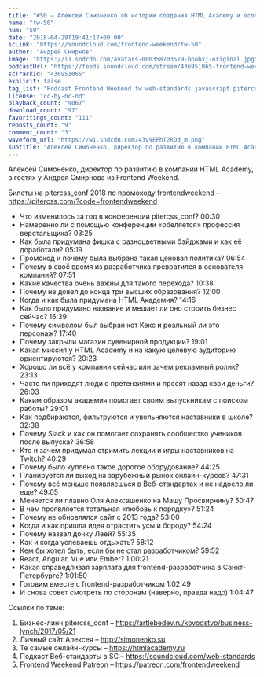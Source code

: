 ```yaml
---
title: "#50 – Алексей Симоненко об истории создания HTML Academy и особенностях pitercss_conf"
name: "fw-50"
num: "50"
date: "2018-04-29T19:41:17+00:00"
scLink: "https://soundcloud.com/frontend-weekend/fw-50"
author: "Андрей Смирнов"
image: "https://i1.sndcdn.com/avatars-000358703579-bnobxj-original.jpg"
podcastUrl: "https://feeds.soundcloud.com/stream/436951065-frontend-weekend-fw-50.m4a"
scTrackId: "436951065"
explicit: false
tag_list: "Podcast Frontend Weekend fw web-standards javascript pitercss_conf"
license: "cc-by-nc-nd"
playback_count: "9067"
download_count: "97"
favoritings_count: "111"
reposts_count: "9"
comment_count: "3"
waveform_url: "https://w1.sndcdn.com/43v9EPhT2RDd_m.png"
subtitle: "Алексей Симоненко, директор по развитию в компании HTML Academy, в гостях у Андрея Смирнова из Frontend Weekend.  "
---
```


Алексей Симоненко, директор по развитию в компании HTML Academy, в гостях у Андрея Смирнова из Frontend Weekend.

Билеты на pitercss_conf 2018 по промокоду frontendweekend – <https://pitercss.com/?code=frontendweekend>

- Что изменилось за год в конференции pitercss_conf? <timecode sec="30">00:30</timecode>
- Намеренно ли с помощью конференции «обеляется» профессия верстальщика? <timecode sec="205">03:25</timecode>
- Как была придумана фишка с разноцветными бэйджами и как её доработали? <timecode sec="319">05:19</timecode>
- Промокод и почему была выбрана такая ценовая политика? <timecode sec="414">06:54</timecode>
- Почему в своё время из разработчика превратился в основателя компаний? <timecode sec="471">07:51</timecode>
- Какие качества очень важны для такого перехода? <timecode sec="638">10:38</timecode>
- Почему не довел до конца три высших образования? <timecode sec="720">12:00</timecode>
- Когда и как была придумана HTML Академия? <timecode sec="856">14:16</timecode>
- Как было придумано название и мешает ли оно строить бизнес сейчас? <timecode sec="999">16:39</timecode>
- Почему символом был выбран кот Кекс и реальный ли это персонаж? <timecode sec="1060">17:40</timecode>
- Почему закрыли магазин сувенирной продукции? <timecode sec="1141">19:01</timecode>
- Какая миссия у HTML Academy и на какую целевую аудиторию ориентируются? <timecode sec="1223">20:23</timecode>
- Хорошо ли всё у компании сейчас или зачем рекламный ролик? <timecode sec="1393">23:13</timecode>
- Часто ли приходят люди с претензиями и просят назад свои деньги? <timecode sec="1563">26:03</timecode>
- Каким образом академия помогает своим выпускникам с поиском работы? <timecode sec="1741">29:01</timecode>
- Как подбираются, фильтруются и увольняются наставники в школе? <timecode sec="1958">32:38</timecode>
- Почему Slack и как он помогает сохранять сообщество учеников после выпуска? <timecode sec="2218">36:58</timecode>
- Кто и зачем придумал стримить лекции и игры наставников на Twitch? <timecode sec="2429">40:29</timecode>
- Почему было куплено такое дорогое оборудование? <timecode sec="2665">44:25</timecode>
- Планируется ли выход на зарубежный рынок онлайн-курсов? <timecode sec="2851">47:31</timecode>
- Почему всё меньше появляешься в Веб-стандартах и не надоело ли еще? <timecode sec="2945">49:05</timecode>
- Меняется ли плавно Оля Алексашенко на Машу Просвирнину? <timecode sec="3047">50:47</timecode>
- В чем проявляется тотальная «любовь к порядку»? <timecode sec="3084">51:24</timecode>
- Почему не обновлялся сайт с 2013 года? <timecode sec="3180">53:00</timecode>
- Когда и как пришла идея отрастить усы и бороду? <timecode sec="3264">54:24</timecode>
- Почему назвал дочку Леей? <timecode sec="3335">55:35</timecode>
- Как и когда успеваешь отдыхать? <timecode sec="3492">58:12</timecode>
- Кем бы хотел быть, если бы не стал разработчиком? <timecode sec="3592">59:52</timecode>
- React, Angular, Vue или Ember? <timecode sec="3621">1:00:21</timecode>
- Какая справедливая зарплата для frontend-разработчика в Санкт-Петербурге? <timecode sec="3710">1:01:50</timecode>
- Готовим вместе с frontend-разработчиком <timecode sec="3769">1:02:49</timecode>
- И снова совет смотреть по сторонам (наверно, правда надо) <timecode sec="3887">1:04:47</timecode>

Ссылки по теме:

1. Бизнес-линч pitercss_conf – <https://artlebedev.ru/kovodstvo/business-lynch/2017/05/21>
2. Личный сайт Алексея – <http://simonenko.su>
3. Те самые онлайн-курсы – <https://htmlacademy.ru>
4. Подкаст Веб-стандарты в SC – <https://soundcloud.com/web-standards>
5. Frontend Weekend Patreon – <https://patreon.com/frontendweekend>
